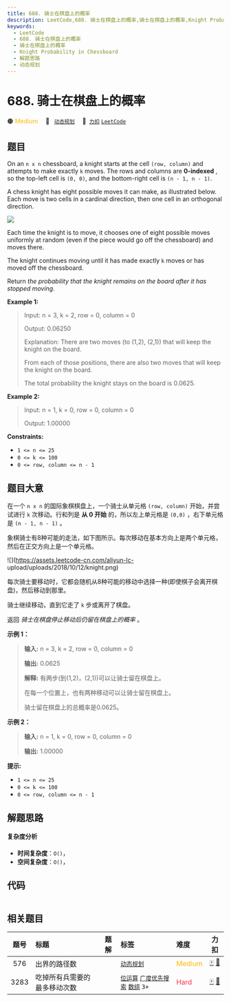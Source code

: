 ```yaml
---
title: 688. 骑士在棋盘上的概率
description: LeetCode,688. 骑士在棋盘上的概率,骑士在棋盘上的概率,Knight Probability in Chessboard,解题思路,动态规划
keywords:
  - LeetCode
  - 688. 骑士在棋盘上的概率
  - 骑士在棋盘上的概率
  - Knight Probability in Chessboard
  - 解题思路
  - 动态规划
---
```


# 688. 骑士在棋盘上的概率

🟠 <font color=#ffb800>Medium</font>&emsp; 🔖&ensp; [`动态规划`](/tag/dynamic-programming.md)&emsp; 🔗&ensp;[`力扣`](https://leetcode.cn/problems/knight-probability-in-chessboard) [`LeetCode`](https://leetcode.com/problems/knight-probability-in-chessboard)

## 题目

On an `n x n` chessboard, a knight starts at the cell `(row, column)` and
attempts to make exactly `k` moves. The rows and columns are **0-indexed** ,
so the top-left cell is `(0, 0)`, and the bottom-right cell is `(n - 1, n -
1)`.

A chess knight has eight possible moves it can make, as illustrated below.
Each move is two cells in a cardinal direction, then one cell in an orthogonal
direction.

![](https://assets.leetcode.com/uploads/2018/10/12/knight.png)

Each time the knight is to move, it chooses one of eight possible moves
uniformly at random (even if the piece would go off the chessboard) and moves
there.

The knight continues moving until it has made exactly `k` moves or has moved
off the chessboard.

Return _the probability that the knight remains on the board after it has
stopped moving_.



**Example 1:**

> Input: n = 3, k = 2, row = 0, column = 0
> 
> Output: 0.06250
> 
> Explanation: There are two moves (to (1,2), (2,1)) that will keep the knight on the board.
> 
> From each of those positions, there are also two moves that will keep the knight on the board.
> 
> The total probability the knight stays on the board is 0.0625.

**Example 2:**

> Input: n = 1, k = 0, row = 0, column = 0
> 
> Output: 1.00000

**Constraints:**

  * `1 <= n <= 25`
  * `0 <= k <= 100`
  * `0 <= row, column <= n - 1`


## 题目大意

在一个 `n x n` 的国际象棋棋盘上，一个骑士从单元格 `(row, column)` 开始，并尝试进行 `k` 次移动。行和列是 **从 0 开始**
的，所以左上单元格是 `(0,0)` ，右下单元格是 `(n - 1, n - 1)` 。

象棋骑士有8种可能的走法，如下图所示。每次移动在基本方向上是两个单元格，然后在正交方向上是一个单元格。

![](https://assets.leetcode-cn.com/aliyun-lc-
upload/uploads/2018/10/12/knight.png)

每次骑士要移动时，它都会随机从8种可能的移动中选择一种(即使棋子会离开棋盘)，然后移动到那里。

骑士继续移动，直到它走了 `k` 步或离开了棋盘。

返回 _骑士在棋盘停止移动后仍留在棋盘上的概率_ 。



**示例 1：**

> 
> 
> 
> 
> 
> **输入:** n = 3, k = 2, row = 0, column = 0
> 
> **输出:** 0.0625
> 
> **解释:** 有两步(到(1,2)，(2,1))可以让骑士留在棋盘上。
> 
> 在每一个位置上，也有两种移动可以让骑士留在棋盘上。
> 
> 骑士留在棋盘上的总概率是0.0625。
> 
> 

**示例 2：**

> 
> 
> 
> 
> 
> **输入:** n = 1, k = 0, row = 0, column = 0
> 
> **输出:** 1.00000
> 
> 



**提示:**

  * `1 <= n <= 25`
  * `0 <= k <= 100`
  * `0 <= row, column <= n - 1`


## 解题思路

#### 复杂度分析

- **时间复杂度**：`O()`，
- **空间复杂度**：`O()`，

## 代码

```javascript

```

## 相关题目

<!-- prettier-ignore -->
| 题号 | 标题 | 题解 | 标签 | 难度 | 力扣 |
| :------: | :------ | :------: | :------ | :------ | :------: |
| 576 | 出界的路径数 |  |  [`动态规划`](/tag/dynamic-programming.md) | <font color=#ffb800>Medium</font> | [🀄️](https://leetcode.cn/problems/out-of-boundary-paths) [🔗](https://leetcode.com/problems/out-of-boundary-paths) |
| 3283 | 吃掉所有兵需要的最多移动次数 |  |  [`位运算`](/tag/bit-manipulation.md) [`广度优先搜索`](/tag/breadth-first-search.md) [`数组`](/tag/array.md) `3+` | <font color=#ff334b>Hard</font> | [🀄️](https://leetcode.cn/problems/maximum-number-of-moves-to-kill-all-pawns) [🔗](https://leetcode.com/problems/maximum-number-of-moves-to-kill-all-pawns) |